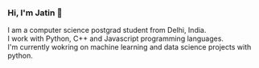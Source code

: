 ### Hi, I'm Jatin  👋
I am a computer science postgrad student from Delhi, India. </br>
I work with Python, C++ and Javascript programming languages. </br>
I'm currently wokring on machine learning and data science projects with python. 
